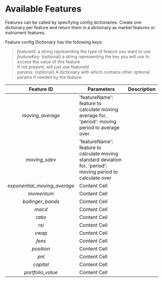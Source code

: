 # **Available Features**

Features can be called by specifying config dictionaries. Create one dictionary per feature and return them in a dictionary as market features or instrument features.

Feature config Dictionary has the following keys:
  > *featureId:* a string representing the type of feature you want to use  
  > *featureKey:* {optional} a string representing the key you will use to access the value of this feature  
  >            If not present, will just use featureId  
  > *params:* {optional} A dictionary with which contains other optional params if needed by the feature 
  
Feature ID  | Parameters | Description
:-------------: | ------------- | -------------  
*moving_average*  | 'featureName': feature to calculate moving average for, 'period': moving period to average over |
*moving_sdev*  | 'featureName': feature to calculate moving standard deviation for, 'period': moving period to calculate over |
*exponential_moving_average*  | Content Cell |
*momentum*  | Content Cell |
*bollinger_bands*  | Content Cell |
*macd*  | Content Cell |
*ratio*  | Content Cell |
*rsi*  | Content Cell |
*vwap*  | Content Cell |
*fees*   | Content Cell |
*position*  | Content Cell |
*pnl*  | Content Cell |
*capital*  | Content Cell |
*portfolio_value*  | Content Cell |